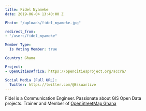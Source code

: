 ```yaml
---
title: Fidel Nyameke
date: 2019-06-04 13:40:00 Z

Photo: "/uploads/fidel_nyameke.jpg"

redirect_from:
- "/users/fidel_nyameke"

Member Type:
  Is Voting Member: true

Country: Ghana

Project:
- OpenCitiesAfrica: https://opencitiesproject.org/accra/

Social Media (Full URL):
  Twitter: https://twitter.com/@Essuanlive
---
```

<p>Fidel is a Communication Engineer. Passionate about GIS Open Data projects. Trainer and Member of <a title="osmghana" href="https://osmghana.org/" target="blank">OpenStreetMap Ghana</a></p>

